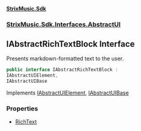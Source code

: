 #### [StrixMusic.Sdk](./index.md 'index')
### [StrixMusic.Sdk.Interfaces.AbstractUI](./StrixMusic-Sdk-Interfaces-AbstractUI.md 'StrixMusic.Sdk.Interfaces.AbstractUI')
## IAbstractRichTextBlock Interface
Presents markdown-formatted text to the user.  
```csharp
public interface IAbstractRichTextBlock :
IAbstractUIElement,
IAbstractUIBase
```
Implements [IAbstractUIElement](./StrixMusic-Sdk-Interfaces-AbstractUI-IAbstractUIElement.md 'StrixMusic.Sdk.Interfaces.AbstractUI.IAbstractUIElement'), [IAbstractUIBase](./StrixMusic-Sdk-Interfaces-AbstractUI-IAbstractUIBase.md 'StrixMusic.Sdk.Interfaces.AbstractUI.IAbstractUIBase')  
### Properties
- [RichText](./StrixMusic-Sdk-Interfaces-AbstractUI-IAbstractRichTextBlock-RichText.md 'StrixMusic.Sdk.Interfaces.AbstractUI.IAbstractRichTextBlock.RichText')
